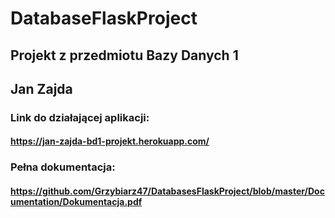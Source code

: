 # DatabaseFlaskProject
## Projekt z przedmiotu Bazy Danych 1
## Jan Zajda

### Link do działającej aplikacji: 
#### https://jan-zajda-bd1-projekt.herokuapp.com/

### Pełna dokumentacja: 
#### https://github.com/Grzybiarz47/DatabasesFlaskProject/blob/master/Documentation/Dokumentacja.pdf



